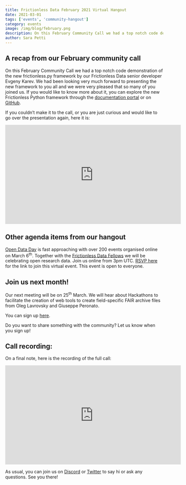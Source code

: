 ```yaml
---
title: Frictionless Data February 2021 Virtual Hangout
date: 2021-03-01
tags: ['events', 'community-hangout']
category: events
image: /img/blog/february.png
description: On this February Community Call we had a top notch code demonstration of the new frictionless.py framework by our Frictionless Data senior developer Evgeny Karev.
author: Sara Petti
---
```


## A recap from our February community call

On this February Community Call we had a top notch code demonstration of the new frictionless.py framework by our Frictionless Data senior developer Evgeny Karev. We had been looking very much forward to presenting the new framework to you all and we were very pleased that so many of you joined us. If you would like to know more about it, you can explore the new Frictionless Python framework through the [documentation portal](https://framework.frictionlessdata.io/) or on [GitHub](https://github.com/frictionlessdata/frictionless-py).

If you couldn’t make it to the call, or you are just curious and would like to go over the presentation again, here it is:

<iframe width="560" height="315" src="https://www.youtube.com/embed/WX4NbYmvu9M" frameborder="0" allow="accelerometer; autoplay; clipboard-write; encrypted-media; gyroscope; picture-in-picture" allowfullscreen></iframe>

## Other agenda items from our hangout

[Open Data Day](https://opendataday.org/) is fast approaching with over 200 events organised online on March 6<sup>th</sup>. Together with the [Frictionless Data Fellows](https://fellows.frictionlessdata.io/) we will be celebrating open research data. Join us online from 3pm UTC. [RSVP here](https://us02web.zoom.us/meeting/register/tZUvdeuspjMoGtK-rR8wV4IrnfEW_5-KdLkG) for the link to join this virtual event. This event is open to everyone.

## Join us next month!

Our next meeting will be on 25<sup>th</sup> March. We will hear about Hackathons to facilitate the creation of web tools to create field-specific FAIR archive files from Oleg Lavrovsky and Giuseppe Peronato.

You can sign up [here](https://docs.google.com/forms/d/e/1FAIpQLSeuNCopxXauMkrWvF6VHqOyHMcy54SfNDOseVXfWRQZWkvqjQ/viewform?usp=sf_link).

Do you want to share something with the community? Let us know when you sign up!

## Call recording:

On a final note, here is the recording of the full call:

<iframe width="560" height="315" src="https://www.youtube.com/embed/W0EHL6SSPcE" frameborder="0" allow="accelerometer; autoplay; clipboard-write; encrypted-media; gyroscope; picture-in-picture" allowfullscreen></iframe>


As usual, you can join us on [Discord](https://discord.com/invite/j9DNFNw) or [Twitter](https://twitter.com/frictionlessd8a) to say hi or ask any questions. See you there!
